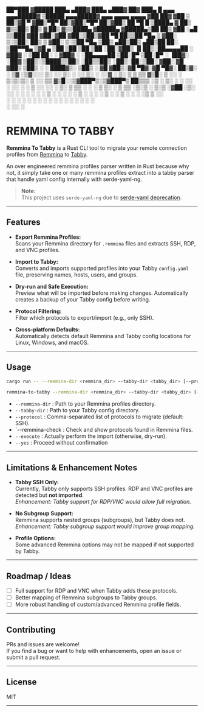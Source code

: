██▀███  ▓█████  ███▄ ▄███▓ ███▄ ▄███▓ ██▓ ███▄    █  ▄▄▄         ▄▄▄█████▓ ▒█████     ▄▄▄█████▓ ▄▄▄       ▄▄▄▄    ▄▄▄▄ ▓██   ██▓
▓██ ▒ ██▒▓█   ▀ ▓██▒▀█▀ ██▒▓██▒▀█▀ ██▒▓██▒ ██ ▀█   █ ▒████▄       ▓  ██▒ ▓▒▒██▒  ██▒   ▓  ██▒ ▓▒▒████▄    ▓█████▄ ▓█████▄▒██  ██▒
▓██ ░▄█ ▒▒███   ▓██    ▓██░▓██    ▓██░▒██▒▓██  ▀█ ██▒▒██  ▀█▄     ▒ ▓██░ ▒░▒██░  ██▒   ▒ ▓██░ ▒░▒██  ▀█▄  ▒██▒ ▄██▒██▒ ▄██▒██ ██░
▒██▀▀█▄  ▒▓█  ▄ ▒██    ▒██ ▒██    ▒██ ░██░▓██▒  ▐▌██▒░██▄▄▄▄██    ░ ▓██▓ ░ ▒██   ██░   ░ ▓██▓ ░ ░██▄▄▄▄██ ▒██░█▀  ▒██░█▀  ░ ▐██▓░
░██▓ ▒██▒░▒████▒▒██▒   ░██▒▒██▒   ░██▒░██░▒██░   ▓██░ ▓█   ▓██▒     ▒██▒ ░ ░ ████▓▒░     ▒██▒ ░  ▓█   ▓██▒░▓█  ▀█▓░▓█  ▀█▓░ ██▒▓░
░ ▒▓ ░▒▓░░░ ▒░ ░░ ▒░   ░  ░░ ▒░   ░  ░░▓  ░ ▒░   ▒ ▒  ▒▒   ▓▒█░     ▒ ░░   ░ ▒░▒░▒░      ▒ ░░    ▒▒   ▓▒█░░▒▓███▀▒░▒▓███▀▒ ██▒▒▒ 
  ░▒ ░ ▒░ ░ ░  ░░  ░      ░░  ░      ░ ▒ ░░ ░░   ░ ▒░  ▒   ▒▒ ░       ░      ░ ▒ ▒░        ░      ▒   ▒▒ ░▒░▒   ░ ▒░▒   ░▓██ ░▒░ 
  ░░   ░    ░   ░      ░   ░      ░    ▒ ░   ░   ░ ░   ░   ▒        ░      ░ ░ ░ ▒       ░        ░   ▒    ░    ░  ░    ░▒ ▒ ░░  
   ░        ░  ░       ░          ░    ░           ░       ░  ░                ░ ░                    ░  ░ ░       ░     ░ ░     
                                                                                                                ░       ░░ ░     
# REMMINA TO TABBY

**Remmina To Tabby** is a Rust CLI tool to migrate your remote connection profiles from [Remmina](https://remmina.org/) to [Tabby](https://tabby.sh/).

An over engineered remmina profiles parser written in Rust because why not, it simply take one or many remmina profiles extract into a tabby parser that handle yaml config internally with serde-yaml-ng.

> **Note:**  
> This project uses `serde-yaml-ng` due to [serde-yaml deprecation](https://github.com/dtolnay/serde-yaml/releases/tag/0.9.34).

---

## Features

- **Export Remmina Profiles:**  
  Scans your Remmina directory for `.remmina` files and extracts SSH, RDP, and VNC profiles.

- **Import to Tabby:**  
  Converts and imports supported profiles into your Tabby `config.yaml` file, preserving names, hosts, users, and groups.

- **Dry-run and Safe Execution:**  
  Preview what will be imported before making changes. Automatically creates a backup of your Tabby config before writing.

- **Protocol Filtering:**  
  Filter which protocols to export/import (e.g., only SSH).

- **Cross-platform Defaults:**  
  Automatically detects default Remmina and Tabby config locations for Linux, Windows, and macOS.

---

## Usage

```sh
cargo run -- --remmina-dir <remmina_dir> --tabby-dir <tabby_dir> [--protocol SSH,RDP,VNC] [--remmina-check] [--execute]
```

```sh
remmina-to-tabby --remmina-dir <remmina_dir> --tabby-dir <tabby_dir> [--protocol SSH,RDP,VNC] [--remmina-check] [--execute]
```

- `--remmina-dir`     : Path to your Remmina profiles directory.
- `--tabby-dir`       : Path to your Tabby config directory.
- `--protocol`        : Comma-separated list of protocols to migrate (default: SSH).
- `--remmina-check    : Check and show protocols found in Remmina files.
- `--execute`         : Actually perform the import (otherwise, dry-run).
- `--yes`             : Proceed without confirmation

---

## Limitations & Enhancement Notes

- **Tabby SSH Only:**  
  Currently, Tabby only supports SSH profiles. RDP and VNC profiles are detected but **not imported**.  
  _Enhancement: Tabby support for RDP/VNC would allow full migration._

- **No Subgroup Support:**  
  Remmina supports nested groups (subgroups), but Tabby does not.  
  _Enhancement: Tabby subgroup support would improve group mapping._

- **Profile Options:**  
  Some advanced Remmina options may not be mapped if not supported by Tabby.

---

## Roadmap / Ideas

- [ ] Full support for RDP and VNC when Tabby adds these protocols.
- [ ] Better mapping of Remmina subgroups to Tabby groups.
- [ ] More robust handling of custom/advanced Remmina profile fields.

---

## Contributing

PRs and issues are welcome!  
If you find a bug or want to help with enhancements, open an issue or submit a pull request.

---

## License

MIT

---